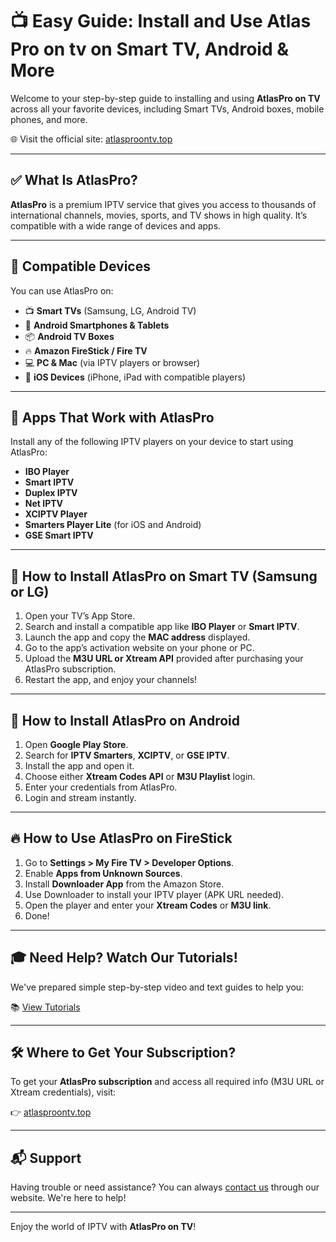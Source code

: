 # 📺 Easy Guide: Install and Use Atlas Pro on tv  on Smart TV, Android & More

Welcome to your step-by-step guide to installing and using **AtlasPro on TV** across all your favorite devices, including Smart TVs, Android boxes, mobile phones, and more.

🌐 Visit the official site: [atlasproontv.top](https://atlasproontv.top)

---

## ✅ What Is AtlasPro?

**AtlasPro** is a premium IPTV service that gives you access to thousands of international channels, movies, sports, and TV shows in high quality. It’s compatible with a wide range of devices and apps.

---

## 📱 Compatible Devices

You can use AtlasPro on:

- 📺 **Smart TVs** (Samsung, LG, Android TV)
- 🤖 **Android Smartphones & Tablets**
- 📦 **Android TV Boxes**
- 🔥 **Amazon FireStick / Fire TV**
- 💻 **PC & Mac** (via IPTV players or browser)
- 🍎 **iOS Devices** (iPhone, iPad with compatible players)

---

## 🧰 Apps That Work with AtlasPro

Install any of the following IPTV players on your device to start using AtlasPro:

- **IBO Player**
- **Smart IPTV**
- **Duplex IPTV**
- **Net IPTV**
- **XCIPTV Player**
- **Smarters Player Lite** (for iOS and Android)
- **GSE Smart IPTV**

---

## 🚀 How to Install AtlasPro on Smart TV (Samsung or LG)

1. Open your TV’s App Store.
2. Search and install a compatible app like **IBO Player** or **Smart IPTV**.
3. Launch the app and copy the **MAC address** displayed.
4. Go to the app’s activation website on your phone or PC.
5. Upload the **M3U URL or Xtream API** provided after purchasing your AtlasPro subscription.
6. Restart the app, and enjoy your channels!

---

## 🤖 How to Install AtlasPro on Android

1. Open **Google Play Store**.
2. Search for **IPTV Smarters**, **XCIPTV**, or **GSE IPTV**.
3. Install the app and open it.
4. Choose either **Xtream Codes API** or **M3U Playlist** login.
5. Enter your credentials from AtlasPro.
6. Login and stream instantly.

---

## 🔥 How to Use AtlasPro on FireStick

1. Go to **Settings > My Fire TV > Developer Options**.
2. Enable **Apps from Unknown Sources**.
3. Install **Downloader App** from the Amazon Store.
4. Use Downloader to install your IPTV player (APK URL needed).
5. Open the player and enter your **Xtream Codes** or **M3U link**.
6. Done!

---

## 🎓 Need Help? Watch Our Tutorials!

We've prepared simple step-by-step video and text guides to help you:

📚 [View Tutorials](https://atlasproontv.top/Tutorials)

---

## 🛠 Where to Get Your Subscription?

To get your **AtlasPro subscription** and access all required info (M3U URL or Xtream credentials), visit:

👉 [atlasproontv.top](https://atlasproontv.top)

---

## 📬 Support

Having trouble or need assistance? You can always [contact us](https://atlasproontv.top) through our website. We're here to help!

---

Enjoy the world of IPTV with **AtlasPro on TV**!
